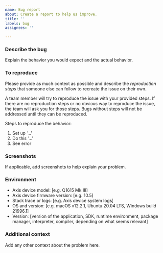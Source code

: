 ```yaml
---
name: Bug report
about: Create a report to help us improve.
title: ''
labels: bug
assignees: ''

---
```


### Describe the bug

Explain the behavior you would expect and the actual behavior.

### To reproduce

Please provide as much context as possible and describe the *reproduction steps* that someone else can follow to recreate the issue on their own.

A team member will try to reproduce the issue with your provided steps. If there are no reproduction steps or no obvious way to reproduce the issue, the team will ask you for those steps. Bugs without steps will not be addressed until they can be reproduced.

Steps to reproduce the behavior:

1. Set up '...'
2. Do this '...'
3. See error

### Screenshots

If applicable, add screenshots to help explain your problem.

### Environment

- Axis device model: [e.g. Q1615 Mk III]
- Axis device firmware version: [e.g. 10.5]
- Stack trace or logs: [e.g. Axis device system logs]
- OS and version: [e.g. macOS v12.2.1, Ubuntu 20.04 LTS, Windows build 21996.1]
- Version: [version of the application, SDK, runtime environment, package manager, interpreter, compiler, depending on what seems relevant]

### Additional context

Add any other context about the problem here.
